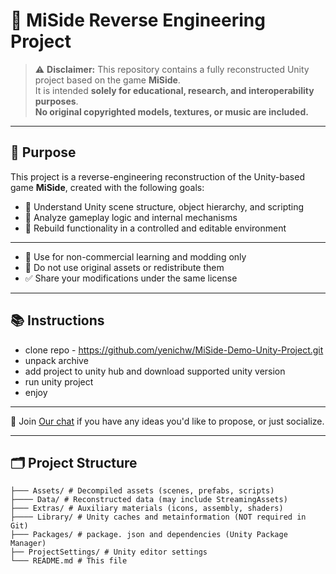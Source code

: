 # 🧩 MiSide Reverse Engineering Project

[]([https://example.com/your-image.jpg](https://static.wikia.nocookie.net/miside-ru/images/7/73/Logo-bg.png/revision/latest/scale-to-width-down/683?cb=20241214124554&path-prefix=ru))


> ⚠️ **Disclaimer:** This repository contains a fully reconstructed Unity project based on the game **MiSide**.  
> It is intended **solely for educational, research, and interoperability purposes**.  
> **No original copyrighted models, textures, or music are included.**

---

## 🎯 Purpose

This project is a reverse-engineering reconstruction of the Unity-based game **MiSide**, created with the following goals:

- 🧠 Understand Unity scene structure, object hierarchy, and scripting
- 🧪 Analyze gameplay logic and internal mechanisms
- 🔧 Rebuild functionality in a controlled and editable environment

---

- 📌 Use for non-commercial learning and modding only
- 🚫 Do not use original assets or redistribute them
- ✅ Share your modifications under the same license

---

## 📚 Instructions

- clone repo - https://github.com/yenichw/MiSide-Demo-Unity-Project.git
- unpack archive
- add project to unity hub and download supported unity version
- run unity project
- enjoy

---

🧠 Join  [Our chat](https://t.me/ytf_cmn_chat) if you have any ideas you'd like to propose, or just socialize.

---

## 🗂️ Project Structure

```text
├─── Assets/ # Decompiled assets (scenes, prefabs, scripts)
├──── Data/ # Reconstructed data (may include StreamingAssets)
├─── Extras/ # Auxiliary materials (icons, assembly, shaders)
├──── Library/ # Unity caches and metainformation (NOT required in Git)
├─── Packages/ # package. json and dependencies (Unity Package Manager)
├── ProjectSettings/ # Unity editor settings
└─── README.md # This file
